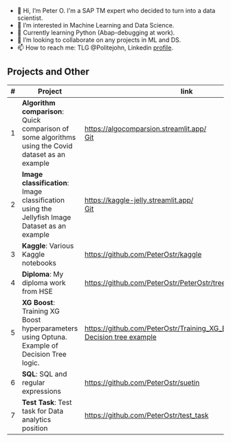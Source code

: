 - 👋 Hi, I’m Peter O. I'm a SAP TM expert who decided to turn into a data scientist.
- 👀 I’m interested in Machine Learning and Data Science.
- 🌱 Currently learning Python (Abap-debugging at work).
- 💞️ I’m looking to collaborate on any projects in ML and DS.
- 📫 How to reach me: TLG @Politejohn, Linkedin [profile](https://www.linkedin.com/in/ostrikpeter/).

<!---
PeterOstr/PeterOstr is a ✨ special ✨ repository because its `README.md` (this file) appears on your GitHub profile.
You can click the Preview link to take a look at your changes.
--->

## Projects and Other

| # | Project                                                                                             | link                                                                              | hashtag                                                                        |
|---|-----------------------------------------------------------------------------------------------------|-----------------------------------------------------------------------------------|--------------------------------------------------------------------------------|
| 1 | **Algorithm comparison**: Quick comparison of some algorithms using the Covid dataset as an example | https://algocomparsion.streamlit.app/<br/>[Git](https://github.com/PeterOstr/pollock) | #streamlit #docker<br/>#XGB #Catboost #LightGBM #KNN #FastApi #Spark #SQL #GCL | 
| 2 | **Image classification**: Image classification using the Jellyfish Image Dataset as an example      | https://kaggle-jelly.streamlit.app/<br/>[Git](https://github.com/PeterOstr/kaggle/tree/main/jellyfish_image_classification)       | #streamlit #docker #CNN #ResNet50 #FastApi  #GCL                               |
| 3 | **Kaggle**: Various Kaggle notebooks                                                                 | https://github.com/PeterOstr/kaggle                                                | #kaggle                                                                        |
| 4 | **Diploma**: My diploma work from HSE                                                                | https://github.com/PeterOstr/PeterOstr/tree/main/HSE_diploma                     | #anomaly_detection                                                            |
| 5 | **XG Boost**: Training XG Boost hyperparameters using Optuna. Example of Decision Tree logic.       | https://github.com/PeterOstr/Training_XG_Boost<br/> [Decision tree example](https://github.com/PeterOstr/Training_XG_Boost/blob/main/Tree_example.ipynb)               | #Decision_Trees #Optuna                                                       |
| 6 | **SQL**: SQL and regular expressions                                                                 | https://github.com/PeterOstr/suetin                                                | #SQL #Regular_expressions #Spark                                                | 
| 7 | **Test Task**: Test task for Data analytics position                                                 | https://github.com/PeterOstr/test_task                                             | #SQL #Data_analysis                                                           |

